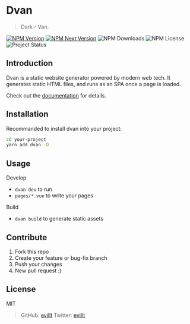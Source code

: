 # Dvan
> Dark♂ Van.

[![NPM Version](https://flat.badgen.net/npm/v/dvan?icon=npm)](https://npmjs.com/package/dvan)
[![NPM Next Version](https://flat.badgen.net/npm/v/dvan/next?icon=npm)](https://npmjs.com/package/dvan/v/next)
![NPM Downloads](https://flat.badgen.net/npm/dt/dvan)
![NPM License](https://flat.badgen.net/npm/license/dvan)
![Project Status](https://flat.badgen.net/badge/status/beta/yellow)

## Introduction
Dvan is a static website generator powered by modern web tech. It generates static HTML files, and runs as an SPA once a page is loaded.

Check out the [documentation](https://v1.3.x--dvan.evila.me) for details.

## Installation
Recommanded to install dvan into your project:
```bash
cd your-project
yarn add dvan -D
```

## Usage
Develop
- `dvan dev` to run
- `pages/*.vue` to write your pages

Build
- `dvan build` to generate static assets

## Contribute
1. Fork this repo
2. Create your feature or bug-fix branch
3. Push your changes
4. New pull request :)

## License
MIT
> GitHub: [evillt](https://github.com/evillt)
> Twitter: [evillt](https://twitter.com/evillt)